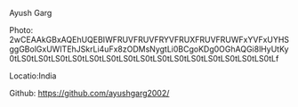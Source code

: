 Ayush Garg

Photo:
2wCEAAkGBxAQEhUQEBIWFRUVFRUVFRYVFRUXFRUVFRUWFxYVFxUYHSggGBolGxUWITEhJSkrLi4uFx8zODMsNygtLi0BCgoKDg0OGhAQGi8lHyUtKy0tLS0tLS0tLS0tLS0tLS0tLS0tLS0tLS0tLS0tLS0tLS0tLS0tLS0tLS0tLS0tLf

Locatio:India

Github: https://github.com/ayushgarg2002/
